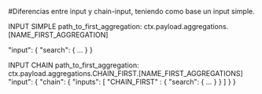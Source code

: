 #Diferencias entre input y chain-input, teniendo como base un input simple.

INPUT SIMPLE
path_to_first_aggregation: ctx.payload.aggregations.[NAME_FIRST_AGGREGATION]

"input": {
	"search": {
		...
	}
}


INPUT CHAIN
path_to_first_aggregation: ctx.payload.aggregations.CHAIN_FIRST.[NAME_FIRST_AGGREGATIONS]
"input": {
	"chain": {
		"inputs": [
			"CHAIN_FIRST" : {
				"search": {
					...
				}
			}
		]
	}
}
